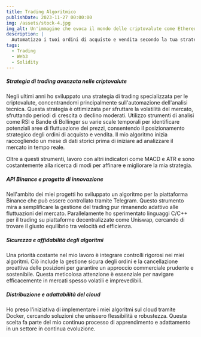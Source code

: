 ```yaml
---
title: Trading Algoritmico
publishDate: 2023-11-27 00:00:00
img: /assets/stock-4.jpg
img_alt: Un'immagine che evoca il mondo delle criptovalute come Ethereum e la velocità del linguaggio di programmazione C.
description: |
  Automatizzo i tuoi ordini di acquisto e vendita secondo la tua strategia.
tags:
  - Trading
  - Web3
  - Solidity
---
```


##### Strategia di trading avanzata nelle criptovalute
Negli ultimi anni ho sviluppato una strategia di trading specializzata per le criptovalute, concentrandomi principalmente sull'automazione dell'analisi tecnica. Questa strategia è ottimizzata per sfruttare la volatilità del mercato, sfruttando periodi di crescita o declino moderati. Utilizzo strumenti di analisi come RSI e Bande di Bollinger su varie scale temporali per identificare potenziali aree di fluttuazione dei prezzi, consentendo il posizionamento strategico degli ordini di acquisto e vendita. Il mio algoritmo inizia raccogliendo un mese di dati storici prima di iniziare ad analizzare il mercato in tempo reale.

Oltre a questi strumenti, lavoro con altri indicatori come MACD e ATR e sono costantemente alla ricerca di modi per affinare e migliorare la mia strategia.

##### API Binance e progetto di innovazione
Nell'ambito dei miei progetti ho sviluppato un algoritmo per la piattaforma Binance che può essere controllato tramite Telegram. Questo strumento mira a semplificare la gestione del trading pur rimanendo adattivo alle fluttuazioni del mercato. Parallelamente ho sperimentato linguaggi C/C++ per il trading su piattaforme decentralizzate come Uniswap, cercando di trovare il giusto equilibrio tra velocità ed efficienza.

##### Sicurezza e affidabilità degli algoritmi
Una priorità costante nel mio lavoro è integrare controlli rigorosi nei miei algoritmi. Ciò include la gestione sicura degli ordini e la cancellazione proattiva delle posizioni per garantire un approccio commerciale prudente e sostenibile. Questa meticolosa attenzione è essenziale per navigare efficacemente in mercati spesso volatili e imprevedibili.

##### Distribuzione e adattabilità del cloud
Ho preso l'iniziativa di implementare i miei algoritmi sul cloud tramite Docker, cercando soluzioni che unissero flessibilità e robustezza. Questa scelta fa parte del mio continuo processo di apprendimento e adattamento in un settore in continua evoluzione.